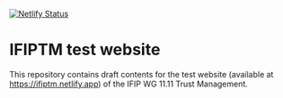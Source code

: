 [![Netlify Status](https://api.netlify.com/api/v1/badges/d637e896-cdf8-4b6c-bd16-17c07f5113ec/deploy-status)](https://app.netlify.com/sites/ifiptm/deploys)
# IFIPTM test website

This repository contains draft contents for the test website (available at https://ifiptm.netlify.app) of the IFIP WG 11.11 Trust Management.
